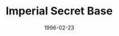 ---
mission_id: imperial
slug: "imperial-secret-base"
editorsChoice:
title: "Imperial Secret Base"
authors: 
    - "Mike Rajotte"
date: 1996-02-23
filename: "/missions/imperial.zip"
description: "The Empire has just caputred Admiral Ackbar. The Imperials are transporting him off on shuttle to meet the Executor. The Executor will then escort this important prisoner to an Imperial prison planet. You are to infiltrate a Imperial base on Sullust and find the data tapes contaning the destination of the shuttle. Once you find the data tapes, you then must escape off the planet and return to the Rebel fleet by stealing an Imperial shuttle."
cover:
levelReplaced:	SECBASE
difficulty: no
bm:	yes
fme: yes
wax: no
three_do: yes
voc: no
gmd: no
vue: no
lfd: yes
base: "New level from scratch" 
editors: "DFUSE 0.9 & 1.0"

---